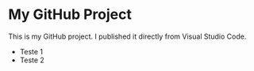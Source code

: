 # My GitHub Project

This is my GitHub project. I published it directly from Visual Studio Code.

  - Teste 1
  - Teste 2
